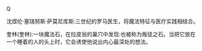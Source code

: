 <title>Dictionary of Magic</title> <link href="e9780806536989_css.css" rel="stylesheet" type="text/css"> 

Q

沈煜伦·塞瑞努斯·萨莫尼库斯:三世纪的罗马医生，将魔法特征与医疗实践相结合。

奎林(奎林):一块魔法石，在拉皮翁的巢穴中发现:也被称为叛徒之石。当把它放在一个睡着的人的头上时，它会诱使他说出内心最深处的想法。